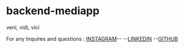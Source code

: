 # backend-mediapp

veni, vidi, vici

For any Inquires and questions :
[INSTAGRAM](https://www.instagram.com/ridhata774/)--
--[LINKEDIN](https://www.linkedin.com/in/ridha-tareq/)
--[GITHUB](https://github.com/Ri-dha)
